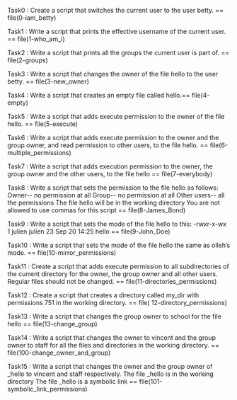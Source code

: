Task0 : Create a script that switches the current user to the user betty. == file(0-iam_betty)

Task1 : Write a script that prints the effective username of the current user. == file(1-who_am_i)

Task2 : Write a script that prints all the groups the current user is part of. == file(2-groups)

Task3 : Write a script that changes the owner of the file hello to the user betty. == file(3-new_owner)

Task4 : Write a script that creates an empty file called hello.== file(4-empty)

Task5 : Write a script that adds execute permission to the owner of the file hello. == file(5-execute)

Task6 : Write a script that adds execute permission to the owner and the group owner, and read permission to other users, to the file hello. == file(6-multiple_permissions)

Task7 : Write a script that adds execution permission to the owner, the group owner and the other users, to the file hello == file(7-everybody)

Task8 : Write a script that sets the permission to the file hello as follows:
Owner-- no permission at all
Group-- no permission at all
Other users-- all the permissions
The file hello will be in the working directory You are not allowed to use commas for this script == file(8-James_Bond)

Task9 : Write a script that sets the mode of the file hello to this: -rwxr-x-wx 1 julien julien 23 Sep 20 14:25 hello == file(9-John_Doe)

Task10 : Write a script that sets the mode of the file hello the same as olleh’s mode. == file(10-mirror_permissions)

Task11 : Create a script that adds execute permission to all subdirectories of the current directory for the owner, the group owner and all other users. Regular files should not be changed. == file(11-directories_permissions)

Task12 : Create a script that creates a directory called my_dir with permissions 751 in the working directory. == file( 12-directory_permissions)

Task13 : Write a script that changes the group owner to school for the file hello == file(13-change_group)

Task14 : Write a script that changes the owner to vincent and the group owner to staff for all the files and directories in the working directory. == file(100-change_owner_and_group)

Task15 : Write a script that changes the owner and the group owner of _hello to vincent and staff respectively.
The file _hello is in the working directory
The file _hello is a symbolic link == file(101-symbolic_link_permissions)